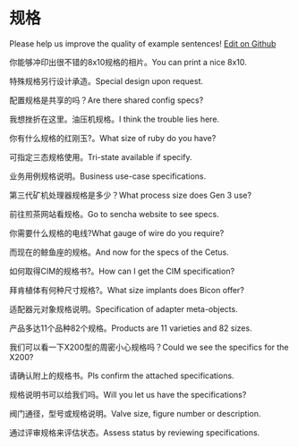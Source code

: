 # 规格

Please help us improve the quality of example sentences! [Edit on Github](https://github.com/jiyushe/jiyu-example-sentence-source/blob/main/chinese/guige.md)

<p><span class="chinese">你能够冲印出很不错的8x10规格的相片。</span><span class="english">You can print a nice 8x10.</span></p>

<p><span class="chinese">特殊规格另行设计承造。</span><span class="english">Special design upon request.</span></p>

<p><span class="chinese">配置规格是共享的吗？</span><span class="english">Are there shared config specs?</span></p>

<p><span class="chinese">我想挫折在这里。油压机规格。</span><span class="english">I think the trouble lies here.</span></p>

<p><span class="chinese">你有什么规格的红刚玉?。</span><span class="english">What size of ruby do you have?</span></p>

<p><span class="chinese">可指定三态规格使用。</span><span class="english">Tri-state available if specify.</span></p>

<p><span class="chinese">业务用例规格说明。</span><span class="english">Business use-case specifications.</span></p>

<p><span class="chinese">第三代矿机处理器规格是多少？</span><span class="english">What process size does Gen 3 use?</span></p>

<p><span class="chinese">前往煎茶网站看规格。</span><span class="english">Go to sencha website to see specs.</span></p>

<p><span class="chinese">你需要什么规格的电线?</span><span class="english">What gauge of wire do you require?</span></p>

<p><span class="chinese">而现在的鲸鱼座的规格。</span><span class="english">And now for the specs of the Cetus.</span></p>

<p><span class="chinese">如何取得CIM的规格书?。</span><span class="english">How can I get the CIM specification?</span></p>

<p><span class="chinese">拜肯植体有何种尺寸规格?。</span><span class="english">What size implants does Bicon offer?</span></p>

<p><span class="chinese">适配器元对象规格说明。</span><span class="english">Specification of adapter meta-objects.</span></p>

<p><span class="chinese">产品多达11个品种82个规格。</span><span class="english">Products are 11 varieties and 82 sizes.</span></p>

<p><span class="chinese">我们可以看一下X200型的周密小心规格吗？</span><span class="english">Could we see the specifics for the X200?</span></p>

<p><span class="chinese">请确认附上的规格书。</span><span class="english">Pls confirm the attached specifications.</span></p>

<p><span class="chinese">规格说明书可以给我们吗。</span><span class="english">Will you let us have the specifications?</span></p>

<p><span class="chinese">阀门通径，型号或规格说明。</span><span class="english">Valve size, figure number or description.</span></p>

<p><span class="chinese">通过评审规格来评估状态。</span><span class="english">Assess status by reviewing specifications.</span></p>

